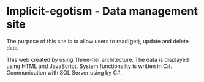 # Implicit-egotism - Data management site
The purpose of this site is to allow users to read(get), update and delete data.

This web created by using Three-tier architecture.
The data is displayed using HTML and JavaScript.
System functionality is written in C#.
Communication with SQL Server using by C#.




